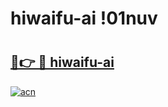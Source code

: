 # hiwaifu-ai !01nuv

# <h2><a href="https://kr3wha.esa.edu.pl?title=hiwaifu-ai&ref=01nuv">🔗👉 🔴 hiwaifu-ai</a></h2>

[![acn](https://github.com/user-attachments/assets/0f9c940e-d8b0-45ae-aac7-cd30a18b3e1c)](https://kr3wha.esa.edu.pl?title=hiwaifu-ai&ref=01nuv)

